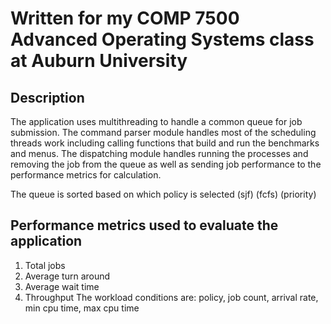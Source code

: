 # Written for my COMP 7500 Advanced Operating Systems class at Auburn University

## Description
The application uses multithreading to handle a common queue for job submission.
The command parser module handles most of the scheduling threads work including calling functions that build and run the benchmarks and menus.
The dispatching module handles running the processes and removing the job from the queue as well as sending job performance to the performance metrics for calculation.

The queue is sorted based on which policy is selected (sjf) (fcfs) (priority)

## Performance metrics used to evaluate the application
1.	Total jobs 
2.	Average turn around
3.	Average wait time
4.	Throughput 
The workload conditions are:
policy, job count, arrival rate, min cpu time, max cpu time

